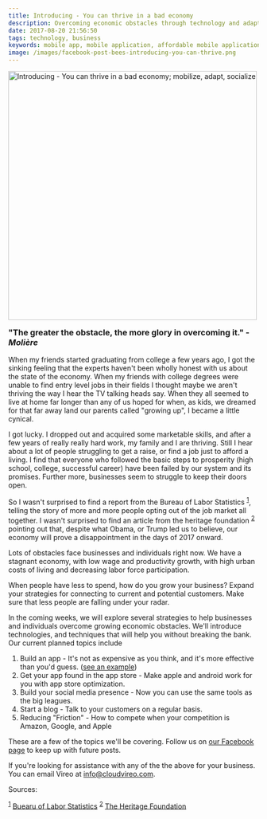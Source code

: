 ```yaml
---
title: Introducing - You can thrive in a bad economy
description: Overcoming economic obstacles through technology and adaptive strategies
date: 2017-08-20 21:56:50
tags: technology, business
keywords: mobile app, mobile application, affordable mobile application, help me with my business, affordable app
image: /images/facebook-post-bees-introducing-you-can-thrive.png
---
```

<style>.article-title {height: 0px; color: #fff}</style>
<img style="margin-right: 15px; margin-bottom: 15px" align="left" src="/images/facebook-post-bees-introducing-you-can-thrive.png" width="500" title="Introducing - You can thrive in a bad economy; mobilize, adapt, socialize"/>

### "The greater the obstacle, the more glory in overcoming it." - *Moli&egrave;re*
When my friends started graduating from college a few years ago, I got the sinking feeling that the experts haven't been wholly honest with us about the state of the economy.  When my friends with college degrees were unable to find entry level jobs in their fields I thought maybe we aren't thriving the way I hear the TV talking heads say.  When they all seemed to live at home far longer than any of us hoped for when, as kids, we dreamed for that far away land our parents called "growing up", I became a little cynical.  

I got lucky.  I dropped out and acquired some marketable skills, and after a few years of really really hard work, my family and I are thriving.  Still I hear about a lot of people struggling to get a raise, or find a job just to afford a living.  I find that everyone who followed the basic steps to prosperity (high school, college, successful career) have been failed by our system and its promises.  Further more, businesses seem to struggle to keep their doors open.

So  I wasn't surprised to find a report from the Bureau of Labor Statistics <sup id="source_ref1">[1](#source1)</sup>, telling the story of more and more people opting out of the job market all together.  I wasn't surprised to find an article from the heritage foundation <sup id="source_ref1">[2](#source2)</sup> pointing out that, despite what Obama, or Trump led us to believe, our economy will prove a disappointment in the days of 2017 onward.

Lots of obstacles face businesses and individuals right now.  We have a stagnant economy, with low wage and productivity growth, with high urban costs of living and decreasing labor force participation.

When people have less to spend, how do you grow your business?  Expand your strategies for connecting to current and potential customers.  Make sure that less people are falling under your radar.

In the coming weeks, we will explore several strategies to help businesses and individuals overcome growing economic obstacles.  We'll introduce technologies, and techniques that will help you without breaking the bank.
Our current planned topics include 

1.	Build an app - It's not as expensive as you think, and it's more effective than you'd guess. ([see an example](http://vireo.biz))
2.	Get your app found in the app store - Make apple and android work for you with app store optimization.
3.  Build your social media presence - Now you can use the same tools as the big leagues.
4.	Start a blog - Talk to your customers on a regular basis.
5.  Reducing "Friction" - How to compete when your competition is Amazon, Google, and Apple

These are a few of the topics we'll be covering.  Follow us on [our Facebook page](https://www.facebook.com/cloudvireo/) to keep up with future posts.

If you're looking for assistance with any of the the above for your business.  You can email Vireo at [info@cloudvireo.com](mailto:info@cloudvireo.com).

Sources:

<sup id="source1">[1](#source_ref1)</sup> [Buearu of Labor Statistics](https://www.bls.gov/news.release/pdf/empsit.pdf)
<sup id="source2">[2](#source_ref2)</sup> [The Heritage Foundation](http://www.heritage.org/budget-and-spending/report/economic-outlook-2017)
